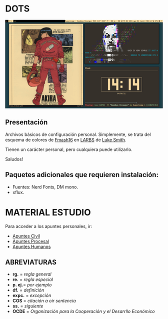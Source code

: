 # DOTS

![Alt text](screenshot.png?raw=true "DOTS")

## Presentación

Archivos básicos de configuración personal. Simplemente, se trata del esquema de colores de [Fmash16](https://github.com/fmash16/dotfiles) en [LARBS](https://larbs.xyz/) de [Luke Smith](https://lukesmith.xyz/).

Tienen un carácter personal, pero cualquiera puede utilizarlo.


Saludos!



## Paquetes adicionales que requieren instalación:

* Fuentes: Nerd Fonts, DM mono.
* xflux.



# MATERIAL ESTUDIO


Para acceder a los apuntes personales, ir:

* [Apuntes Civil](https://github.com/lucascfernandez/dots/blob/main/vimwiki/vimwiki/civil.md)
* [Apuntes Procesal](https://github.com/lucascfernandez/dots/blob/main/vimwiki/vimwiki/procesal.md)
* [Apuntes Humanos](https://github.com/lucascfernandez/dots/blob/main/vimwiki/vimwiki/humanos.md)


## ABREVIATURAS

+ **rg.**   = *regla general*
+ **re.**   = *regla especial*
+ **p. ej.**= *por ejemplo*
+ **df.**   = *definición*
+ **expc.** = *excepción*
+ **COS**   = *citación a oír sentencia*
+ **ss.**   = *siguiente*
+ **OCDE**  = *Organización para la Cooperación y el Desarrllo Económico*
